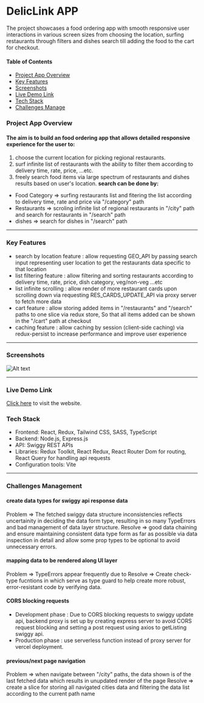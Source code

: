 # DelicLink APP

The project showcases a food ordering app with smooth responsive user interactions in various screen sizes from choosing
the location, surfing restaurants through filters and dishes search till adding the food to the cart for checkout.

#### Table of Contents

- [Project App Overview](#section1)
- [Key Features](#section2)
- [Screenshots](#section3)
- [Live Demo Link](#section4)
- [Tech Stack](#section5)
- [Challenges Manage](#section6)

<a id="section1"></a>

### Project App Overview

#### The aim is to build an food ordering app that allows detailed responsive experience for the user to:

1. choose the current location for picking regional restaurants.
2. surf infinite list of restaurants with the ability to filter them according to delivery time, rate, price, ...etc.
3. freely search food items via large spectrum of restaurants and dishes results based on user's location.
   **search can be done by:**

- Food Category => surfing restaurants list and fitering the list according to delivery time, rate and price via "/category" path
- Restaurants => scroling infinite list of regional restaurants in "/city" path and search for restaurants in "/search" path
- dishes => search for dishes in "/search" path

---

<a id="section2"></a>

### Key Features

- search by location feature : allow requesting GEO_API by passing search input representing user location to get the restaurants data specific to that location
- list filtering feature : allow filtering and sorting restaurants according to delivery time, rate, price, dish category, veg/non-veg ...etc
- list infinite scrolling : allow render of more restaurant cards upon scrolling down via requesting RES_CARDS_UPDATE_API via proxy server to fetch more data
- cart feature : allow storing added items in "/restaurants" and "/search" paths to one slice via redux store, So that all items added can be shown in the "/cart" path at checkout
- caching feature : allow caching by session (client-side caching) via redux-persist to increase performance and improve user experience

---

<a id="section3"></a>

### Screenshots

![Alt text](https://example.com/image.jpg)

---

<a id="section4"></a>

### Live Demo Link

[Click here](https://deliclink.vercel.app/) to visit the website.

<a id="section5"></a>

### Tech Stack

- Frontend: React, Redux, Tailwind CSS, SASS, TypeScript
- Backend: Node.js, Express.js
- API: Swiggy REST APIs
- Libraries: Redux Toolkit, React Redux, React Router Dom for routing, React Query for handling api requests
- Configuration tools: Vite

---

<a id="section6"></a>

### Challenges Management

#### create data types for swiggy api response data

Problem => The fetched swiggy data structure inconsistencies reflects uncertainity in deciding the data form type, resulting in so many TypeErrors and bad management of data layer structure.
Resolve => good data chaining and ensure maintaining consistent data type form as far as possible via data inspection in detail and allow some prop types to be optional to avoid unnecessary errors.

#### mapping data to be rendered along UI layer

Problem => TypeErrors appear frequently due to
Resolve => Create check-type fucntions in which serve as type guard to help create more robust, error-resistant code by verifying data.

#### CORS blocking requests

- Development phase : Due to CORS blocking requests to swiggy update api, backend proxy is set up by creating express server to avoid CORS request blocking and setting a post request using axios to getListing swiggy api.
- Production phase : use serverless function instead of proxy server for vercel deployment.

#### previous/next page navigation

Problem => when navigate between "/city" paths, the data shown is of the last fetched data which results in unupdated render of the page
Resolve => create a slice for storing all navigated cities data and filtering the data list according to the current path name

